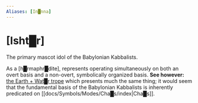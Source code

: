 ```yaml
---
Aliases: [In█nna]
---
```

# **[Isht█r]**


The primary mascot idol of the Babylonian Kabbalists.

As a [h█rmaphr█dite], represents operating simultaneously on both an overt basis and a non-overt, symbolically organized basis.  **See however:** [the Earth + Wat█r trope](https://lexicon.divinewillassembly.com/Symbols/Modes/Cha%E2%96%88s/#major-trope-earth-watr) which presents much the same thing; it would seem that the fundamental basis of the Babylonian Kabbalists is inherently predicated on [[docs/Symbols/Modes/Cha█s/index|Cha█s]].
